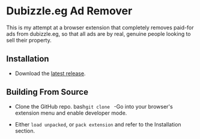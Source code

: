 # Dubizzle.eg Ad Remover

This is my attempt at a browser extension that completely removes paid-for ads from dubizzle.eg, so that all ads are by real, genuine people looking to sell their property.

## Installation

- Download the [latest release]().

## Building From Source

- Clone the GitHub repo.
  bash`git clone `
  -Go into your browser's extension menu and enable developer mode.

- Either `load unpacked`, or `pack extension` and refer to the Installation section.
